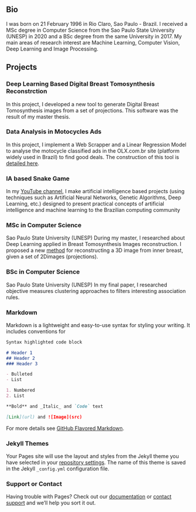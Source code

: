 ## Bio

I was born on 21 February 1996 in Rio Claro,  Sao Paulo - Brazil.  I received a MSc degree in Computer Science from the Sao Paulo State University (UNESP) in 2020 and a BSc degree from the same University in 2017. My main areas of research interest are Machine Learning, Computer Vision, Deep Learning and Image Processing.


## Projects


### Deep Learning Based Digital Breast Tomosynthesis Reconstrction
In this project, I developed a new tool to generate Digital Breast Tomosynthesis images from a set of projections. This software was the result of my master thesis.

### Data Analysis in Motocycles Ads
In this project, I implement a Web Scrapper and a Linear Regression Model to analyse the motocycle classified ads in the OLX.com.br site (platform widely used in Brazil) to find good deals. The construction of this tool is [detailed here](https://medium.com/ensinando-m%C3%A1quinas/coleta-e-an%C3%A1lise-de-dados-de-motos-no-olx-6d0fd914853b).

### IA based Snake Game 
In my [YouTube channel](https://www.youtube.com/user/TyzzyNNN), I make artificial intelligence based projects (using techniques such as Artificial Neural Networks, Genetic Algorithms, Deep Learning, etc.) designed to present practical concepts of artificial intelligence and machine learning to the Brazilian computing community





### MSc in Computer Science
Sao Paulo State University (UNESP)
During my master, I researched about Deep Learning applied in Breast Tomosynthesis Images reconstruction. I proposed a new [method](https://github.com/daviduarte/DeepLearningDBT) for reconstructing a 3D image from inner breast, given a set of 2Dimages (projections).

### BSc in Computer Science
Sao Paulo State University (UNESP)
In my final paper, I researched objective measures clustering approaches to filters interesting association rules.


### Markdown

Markdown is a lightweight and easy-to-use syntax for styling your writing. It includes conventions for

```markdown
Syntax highlighted code block

# Header 1
## Header 2
### Header 3

- Bulleted
- List

1. Numbered
2. List

**Bold** and _Italic_ and `Code` text

[Link](url) and ![Image](src)
```

For more details see [GitHub Flavored Markdown](https://guides.github.com/features/mastering-markdown/).

### Jekyll Themes

Your Pages site will use the layout and styles from the Jekyll theme you have selected in your [repository settings](https://github.com/daviduarte/daviduarte.github.me/settings). The name of this theme is saved in the Jekyll `_config.yml` configuration file.

### Support or Contact

Having trouble with Pages? Check out our [documentation](https://docs.github.com/categories/github-pages-basics/) or [contact support](https://github.com/contact) and we’ll help you sort it out.

